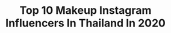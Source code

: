 ---
title: Top 10 Makeup Instagram Influencers In Thailand In 2020
description: >-
  Find top makeup Instagram influencers in Thailand in 2020. Most popular hashtags: #crushedoil #bobbibrownthailand #makeupbert #redlip.
platform: Instagram
profiles:
  - username: "gemsstone"
    fullname: >-
      CHINNAKRIT TANASONTERACH
    location: "Thailand"
    followers: 32319
    engagement: 775
    commentsToLikes: 0.005980
    id: ck6tud64ifnp50j71ff5xpuml
    verified: false
    hashtags: "#nadaodancing, #sbfivecandycrush, #sb5candycrush, #dior"
  - username: "yiim_makeup"
    fullname: >-
      YIIM
    location: "Thailand"
    followers: 45347
    engagement: 108
    commentsToLikes: 0.019789
    id: ck5hmp9eemdhj0i118bazsbwr
    verified: false
    hashtags: "#dgbeauty, #fashion, #chermarn, #oomeisaya"
  - username: "maew_makeup"
    fullname: >-
      MAEW Tasanapong (พี่แมว)
    location: "Thailand"
    followers: 131533
    engagement: 93
    commentsToLikes: 0.010570
    id: ck6u0ptbch3900j71jo0zuhev
    verified: false
    hashtags: "#makeupby, #bridebymaew, #thaibeauty, #onemanandthesea"
  - username: "wearqpraew"
    fullname: >-
      PRAEW JARATPIM
    location: "Thailand"
    followers: 122888
    engagement: 72
    commentsToLikes: 0.004841
    id: ck5c3s0l2zxue0i11iyxkffyt
    verified: false
    hashtags: "#empress, #mattermakers, #diormakeup, #tb"
  - username: "piyapeauty"
    fullname: >-
      Fanpage : Piyapeauty Makeup💄
    location: "Thailand"
    followers: 226473
    engagement: 174
    commentsToLikes: 0.005967
    id: ck5hgsivz4ix60i114nqedlhl
    verified: false
    hashtags: "#yesican, #comfiilensreview, #crushedoil, #crushedlipcolor"
  - username: "moparina"
    fullname: >-
      Parina Sriin 🎤🎼
    location: "Thailand"
    followers: 16290
    engagement: 298
    commentsToLikes: 0.015648
    id: ck6tklzm44yvu0j715jgmrmqi
    verified: false
    hashtags: "#ojhairkeratin, #kumikocollagen, #fonthippowder, #venistadetox"
  - username: "bbmua_th_sugarp"
    fullname: >-
      bbmua_th_sugarp
    location: "Thailand"
    followers: 37774
    engagement: 110
    commentsToLikes: 0.017594
    id: ck5zvekh5434o0i14yslkzvd1
    verified: false
    hashtags: "#bobbibrowncosmetics, #thelcdigitalstarq2, #limitededition, #bobbibrown"
  - username: "juudesara"
    fullname: >-
      Juu Desara
    location: "Thailand"
    followers: 36037
    engagement: 80
    commentsToLikes: 0.031333
    id: ck5zltdz7lck40i14ij2g7lar
    verified: false
    hashtags: "#pkygthemirrorofoursoul, #hadalabo, #vogueitgirl, #covid19thaiheroes"
  - username: "upbert_makeup"
    fullname: >-
      ทีมงานน้องฉัตร (nongchat)
    location: "Thailand"
    followers: 33475
    engagement: 136
    commentsToLikes: 0.009944
    id: ck5zimpykfzxp0i14loneapgy
    verified: false
    hashtags: "#makeupartistthailand, #beautiful, #luxury, #redlip"
  - username: "tong_sutipat"
    fullname: >-
      T•O•N•G•🍉🍉 ต้อง
    location: "Thailand"
    followers: 49289
    engagement: 196
    commentsToLikes: 0.017890
    id: ck0tufhpz6xcv0i199d3ukmi4
    verified: false
    hashtags: "#anessaxjaylerr, #anessathailand"
---